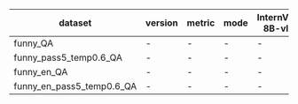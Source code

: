 | dataset | version | metric | mode | InternVL3-8B-vllm |
|----- | ----- | ----- | ----- | -----|
| funny_QA | - | - | - | - |
| funny_pass5_temp0.6_QA | - | - | - | - |
| funny_en_QA | - | - | - | - |
| funny_en_pass5_temp0.6_QA | - | - | - | - |
